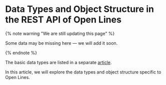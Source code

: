 # Data Types and Object Structure in the REST API of Open Lines

{% note warning "We are still updating this page" %}

Some data may be missing here — we will add it soon.

{% endnote %}

The basic data types are listed in a separate [article](../data-types.md).

In this article, we will explore the data types and object structure specific to Open Lines.